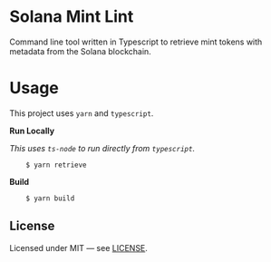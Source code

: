 # Solana Mint Lint

Command line tool written in Typescript to retrieve mint tokens with metadata from the Solana blockchain.

# Usage

This project uses `yarn` and `typescript`.

**Run Locally**

_This uses `ts-node` to run directly from `typescript`._

```
    $ yarn retrieve
```

**Build**

```
    $ yarn build
```

## License

Licensed under MIT — see [LICENSE](https://github.com/statikdev/sol-mint-list/blob/main/LICENSE).
